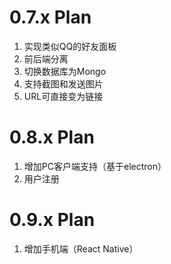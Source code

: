 # 0.7.x Plan

1. 实现类似QQ的好友面板
2. 前后端分离
3. 切换数据库为Mongo
4. 支持截图和发送图片
5. URL可直接变为链接

# 0.8.x Plan

1. 增加PC客户端支持（基于electron）
2. 用户注册

# 0.9.x Plan

1. 增加手机端（React Native）